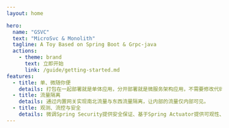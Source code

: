 ```yaml
---
layout: home

hero:
  name: "GSVC"
  text: "MicroSvc & Monolith"
  tagline: A Toy Based on Spring Boot & Grpc-java
  actions:
    - theme: brand
      text: 立即开始
      link: /guide/getting-started.md
features:
  - title: 单、微随你便
    details: 打包在一起部署就是单体应用，分开部署就是微服务架构应用，不需要修改代码即可实现。
  - title: 流量隔离
    details: 通过内置网关实现南北流量与东西流量隔离，让内部的流量仅内部可见。
  - title: 观测、流控与安全
    details: 微调Spring Security提供安全保证、基于Spring Actuator提供可观性、整合Sentinel实现流控。
---
```

